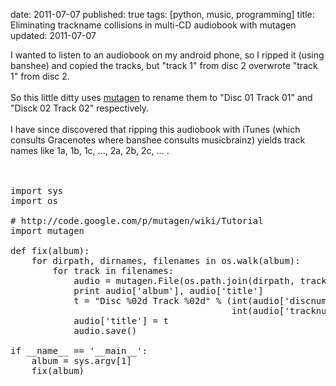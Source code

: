 date: 2011-07-07
published: true
tags: [python, music, programming]
title: Eliminating trackname collisions in multi-CD audiobook with mutagen
updated: 2011-07-07


I wanted to listen to an audiobook on my android phone, so&nbsp;I ripped it (using banshee) and copied the tracks, but "track 1"&nbsp;from disc 2 overwrote "track 1" from disc 2.<br />
<br />
So this little ditty uses <a href="http://code.google.com/p/mutagen/wiki/Tutorial">mutagen</a> to rename them to "Disc 01 Track 01"&nbsp;and "Disck 02 Track 02" respectively.<br />
<br />
I have since discovered that ripping this audiobook with iTunes&nbsp;(which consults Gracenotes where banshee consults musicbrainz)&nbsp;yields track names like 1a, 1b, 1c, ..., 2a, 2b, 2c, ... .<br />
<br />
<br />
<pre>import sys
import os

# http://code.google.com/p/mutagen/wiki/Tutorial
import mutagen

def fix(album):
    for dirpath, dirnames, filenames in os.walk(album):
        for track in filenames:
            audio = mutagen.File(os.path.join(dirpath, track))
            print audio['album'], audio['title']
            t = "Disc %02d Track %02d" % (int(audio['discnumber'][0]),
                                          int(audio['tracknumber'][0]))
            audio['title'] = t
            audio.save()

if __name__ == '__main__':
    album = sys.argv[1]
    fix(album)
</pre>